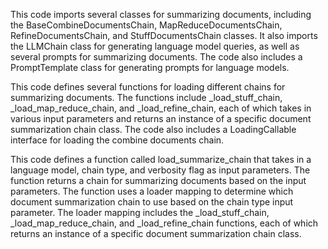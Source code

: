 This code imports several classes for summarizing documents, including the BaseCombineDocumentsChain, MapReduceDocumentsChain, RefineDocumentsChain, and StuffDocumentsChain classes. It also imports the LLMChain class for generating language model queries, as well as several prompts for summarizing documents. The code also includes a PromptTemplate class for generating prompts for language models.

This code defines several functions for loading different chains for summarizing documents. The functions include _load_stuff_chain, _load_map_reduce_chain, and _load_refine_chain, each of which takes in various input parameters and returns an instance of a specific document summarization chain class. The code also includes a LoadingCallable interface for loading the combine documents chain.

This code defines a function called load_summarize_chain that takes in a language model, chain type, and verbosity flag as input parameters. The function returns a chain for summarizing documents based on the input parameters. The function uses a loader mapping to determine which document summarization chain to use based on the chain type input parameter. The loader mapping includes the _load_stuff_chain, _load_map_reduce_chain, and _load_refine_chain functions, each of which returns an instance of a specific document summarization chain class.

